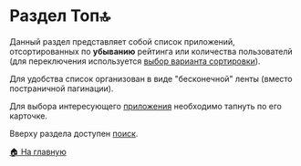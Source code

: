 # Раздел Топ🔝
Данный раздел представляет собой список приложений, отсортированных по **убыванию** рейтинга или количества пользователй (для переключения используется [выбор варианта сортировки](/features/sort/README.md)).

Для удобства список организован в виде "бесконечной" ленты (вместо постраничной пагинации).

Для выбора интересующего [приложения](/features/app/README.md) необходимо тапнуть по его карточке.

Вверху раздела доступен [поиск](/features/search/README.md).

[🏠 На главную](/README.md)
